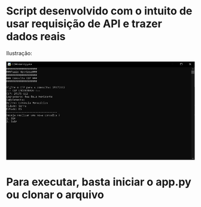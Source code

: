 # Script desenvolvido com o intuito de usar requisição de API e trazer dados reais


Ilustração:

![Web 1](menu.PNG)

# Para executar, basta iniciar o app.py ou clonar o arquivo
